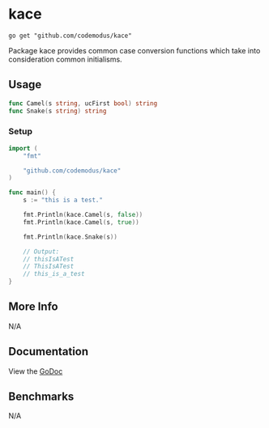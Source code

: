 # kace

    go get "github.com/codemodus/kace"

Package kace provides common case conversion functions which take into 
consideration common initialisms.

## Usage

```go
func Camel(s string, ucFirst bool) string
func Snake(s string) string
```

### Setup

```go
import (
	"fmt"

	"github.com/codemodus/kace"
)

func main() {
	s := "this is a test."

	fmt.Println(kace.Camel(s, false))
	fmt.Println(kace.Camel(s, true))

	fmt.Println(kace.Snake(s))

	// Output:
	// thisIsATest
	// ThisIsATest
	// this_is_a_test
}
```

## More Info

N/A

## Documentation

View the [GoDoc](http://godoc.org/github.com/codemodus/kace)

## Benchmarks

N/A
